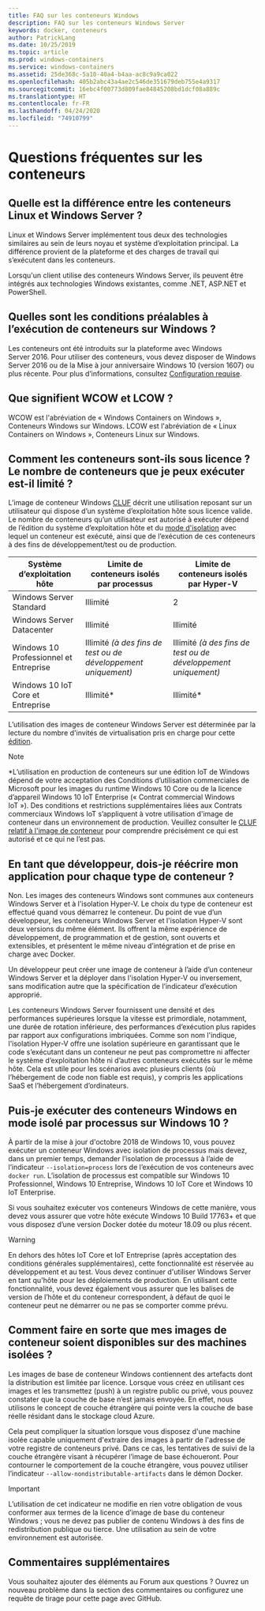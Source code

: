 ```yaml
---
title: FAQ sur les conteneurs Windows
description: FAQ sur les conteneurs Windows Server
keywords: docker, conteneurs
author: PatrickLang
ms.date: 10/25/2019
ms.topic: article
ms.prod: windows-containers
ms.service: windows-containers
ms.assetid: 25de368c-5a10-40a4-b4aa-ac8c9a9ca022
ms.openlocfilehash: 405b2abc43a4ae2c546de351679deb755e4a9317
ms.sourcegitcommit: 16ebc4f00773d809fae84845208bd1dcf08a889c
ms.translationtype: HT
ms.contentlocale: fr-FR
ms.lasthandoff: 04/24/2020
ms.locfileid: "74910799"
---
```

# <a name="frequently-asked-questions-about-containers"></a>Questions fréquentes sur les conteneurs

## <a name="whats-the-difference-between-linux-and-windows-server-containers"></a>Quelle est la différence entre les conteneurs Linux et Windows Server ?

Linux et Windows Server implémentent tous deux des technologies similaires au sein de leurs noyau et système d’exploitation principal. La différence provient de la plateforme et des charges de travail qui s’exécutent dans les conteneurs.  

Lorsqu'un client utilise des conteneurs Windows Server, ils peuvent être intégrés aux technologies Windows existantes, comme .NET, ASP.NET et PowerShell.

## <a name="what-are-the-prerequisites-for-running-containers-on-windows"></a>Quelles sont les conditions préalables à l’exécution de conteneurs sur Windows ?

Les conteneurs ont été introduits sur la plateforme avec Windows Server 2016. Pour utiliser des conteneurs, vous devez disposer de Windows Server 2016 ou de la Mise à jour anniversaire Windows 10 (version 1607) ou plus récente. Pour plus d’informations, consultez [Configuration requise](../deploy-containers/system-requirements.md).

## <a name="what-are-wcow-and-lcow"></a>Que signifient WCOW et LCOW ?

WCOW est l'abréviation de « Windows Containers on Windows », Conteneurs Windows sur Windows. LCOW est l'abréviation de « Linux Containers on Windows », Conteneurs Linux sur Windows.

## <a name="how-are-containers-licensed-is-there-a-limit-to-the-number-of-containers-i-can-run"></a>Comment les conteneurs sont-ils sous licence ? Le nombre de conteneurs que je peux exécuter est-il limité ?

L’image de conteneur Windows [CLUF](../images-eula.md) décrit une utilisation reposant sur un utilisateur qui dispose d’un système d’exploitation hôte sous licence valide. Le nombre de conteneurs qu’un utilisateur est autorisé à exécuter dépend de l’édition du système d’exploitation hôte et du [mode d'isolation](../manage-containers/hyperv-container.md) avec lequel un conteneur est exécuté, ainsi que de l’exécution de ces conteneurs à des fins de développement/test ou de production.

|Système d’exploitation hôte                                                         |Limite de conteneurs isolés par processus                   |Limite de conteneurs isolés par Hyper-V                   |
|----------------------------------------------------------------|---------------------------------------------------|---------------------------------------------------|
|Windows Server Standard                                         |Illimité                                          |2                                                  |
|Windows Server Datacenter                                       |Illimité                                          |Illimité                                          |
|Windows 10 Professionnel et Entreprise                                   |Illimité  *(à des fins de test ou de développement uniquement)*|Illimité  *(à des fins de test ou de développement uniquement)*|
|Windows 10 IoT Core et Entreprise                             |Illimité*                                         |Illimité*                                          |

L’utilisation des images de conteneur Windows Server est déterminée par la lecture du nombre d'invités de virtualisation pris en charge pour cette [édition](/windows-server/get-started-19/editions-comparison-19.md). <br/>

>[!NOTE]
>\*L’utilisation en production de conteneurs sur une édition IoT de Windows dépend de votre acceptation des Conditions d’utilisation commerciales de Microsoft pour les images du runtime Windows 10 Core ou de la licence d’appareil Windows 10 IoT Enterprise (« Contrat commercial Windows IoT »). Des conditions et restrictions supplémentaires liées aux Contrats commerciaux Windows IoT s’appliquent à votre utilisation d'image de conteneur dans un environnement de production. Veuillez consulter le [CLUF relatif à l'image de conteneur](../images-eula.md) pour comprendre précisément ce qui est autorisé et ce qui ne l’est pas.

## <a name="as-a-developer-do-i-have-to-rewrite-my-app-for-each-type-of-container"></a>En tant que développeur, dois-je réécrire mon application pour chaque type de conteneur ?

Non. Les images des conteneurs Windows sont communes aux conteneurs Windows Server et à l'isolation Hyper-V. Le choix du type de conteneur est effectué quand vous démarrez le conteneur. Du point de vue d’un développeur, les conteneurs Windows Server et l'isolation Hyper-V sont deux versions du même élément. Ils offrent la même expérience de développement, de programmation et de gestion, sont ouverts et extensibles, et présentent le même niveau d’intégration et de prise en charge avec Docker.

Un développeur peut créer une image de conteneur à l’aide d’un conteneur Windows Server et la déployer dans l'isolation Hyper-V ou inversement, sans modification autre que la spécification de l’indicateur d’exécution approprié.

Les conteneurs Windows Server fournissent une densité et des performances supérieures lorsque la vitesse est primordiale, notamment, une durée de rotation inférieure, des performances d’exécution plus rapides par rapport aux configurations imbriquées. Comme son nom l'indique, l'isolation Hyper-V offre une isolation supérieure en garantissant que le code s’exécutant dans un conteneur ne peut pas compromettre ni affecter le système d’exploitation hôte ni d’autres conteneurs exécutés sur le même hôte. Cela est utile pour les scénarios avec plusieurs clients (où l’hébergement de code non fiable est requis), y compris les applications SaaS et l’hébergement d’ordinateurs.

## <a name="can-i-run-windows-containers-in-process-isolated-mode-on-windows-10"></a>Puis-je exécuter des conteneurs Windows en mode isolé par processus sur Windows 10 ?

À partir de la mise à jour d'octobre 2018 de Windows 10, vous pouvez exécuter un conteneur Windows avec isolation de processus mais devez, dans un premier temps, demander l’isolation de processus à l’aide de l’indicateur `--isolation=process` lors de l’exécution de vos conteneurs avec `docker run`. L’isolation de processus est compatible sur Windows 10 Professionnel, Windows 10 Entreprise, Windows 10 IoT Core et Windows 10 IoT Enterprise.

Si vous souhaitez exécuter vos conteneurs Windows de cette manière, vous devez vous assurer que votre hôte exécute Windows 10 Build 17763+ et que vous disposez d’une version Docker dotée du moteur 18.09 ou plus récent.

> [!WARNING]
> En dehors des hôtes IoT Core et IoT Entreprise (après acceptation des conditions générales supplémentaires), cette fonctionnalité est réservée au développement et au test. Vous devez continuer d'utiliser Windows Server en tant qu'hôte pour les déploiements de production. En utilisant cette fonctionnalité, vous devez également vous assurer que les balises de version de l’hôte et du conteneur correspondent, à défaut de quoi le conteneur peut ne démarrer ou ne pas se comporter comme prévu.

## <a name="how-do-i-make-my-container-images-available-on-air-gapped-machines"></a>Comment faire en sorte que mes images de conteneur soient disponibles sur des machines isolées ?

Les images de base de conteneur Windows contiennent des artefacts dont la distribution est limitée par licence. Lorsque vous créez en utilisant ces images et les transmettez (push) à un registre public ou privé, vous pouvez constater que la couche de base n’est jamais envoyée. En effet, nous utilisons le concept de couche étrangère qui pointe vers la couche de base réelle résidant dans le stockage cloud Azure.

Cela peut compliquer la situation lorsque vous disposez d'une machine isolée capable uniquement d'extraire des images à partir de l'adresse de votre registre de conteneurs privé. Dans ce cas, les tentatives de suivi de la couche étrangère visant à récupérer l’image de base échoueront. Pour contourner le comportement de la couche étrangère, vous pouvez utiliser l’indicateur `--allow-nondistributable-artifacts` dans le démon Docker.

> [!IMPORTANT]
> L’utilisation de cet indicateur ne modifie en rien votre obligation de vous conformer aux termes de la licence d’image de base du conteneur Windows ; vous ne devez pas publier de contenu Windows à des fins de redistribution publique ou tierce. Une utilisation au sein de votre environnement est autorisée.

## <a name="additional-feedback"></a>Commentaires supplémentaires

Vous souhaitez ajouter des éléments au Forum aux questions ? Ouvrez un nouveau problème dans la section des commentaires ou configurez une requête de tirage pour cette page avec GitHub.
